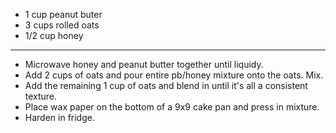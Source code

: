 - 1 cup peanut buter
- 3 cups rolled oats
- 1/2 cup honey

-----

- Microwave honey and peanut butter together until liquidy.
- Add 2 cups of oats and pour entire pb/honey mixture onto the oats. Mix.
- Add the remaining 1 cup of oats and blend in until it's all a consistent texture.
- Place wax paper on the bottom of a 9x9 cake pan and press in mixture.
- Harden in fridge.

